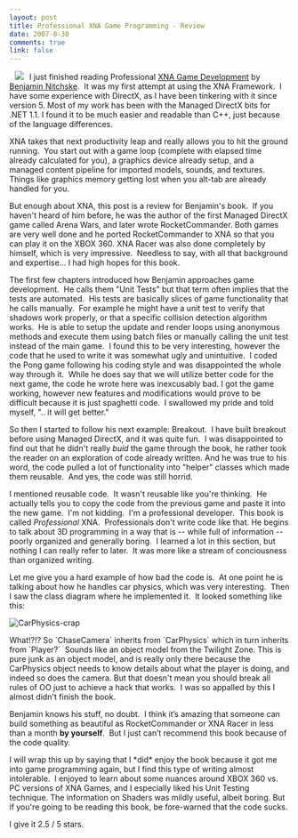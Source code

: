 ```yaml
--- 
layout: post
title: Professional XNA Game Programming - Review
date: 2007-8-30
comments: true
link: false
---
```

<p><img src="/images/xna_2Dbook_.jpg" hspace="10"  border="0"  />I just finished reading Professional <a href="http://www.amazon.com/Professional-XNA-Game-Programming-Windows/dp/0470126779/ref=pd_bbs_sr_1/104-8400577-8532738?ie=UTF8&amp;s=books&amp;qid=1188482950&amp;sr=8-1">XNA Game Development</a> by <a href="http://abi.exdream.com/">Benjamin Nitchske</a>.&nbsp; It was my first attempt at using the XNA Framework.&nbsp; I have some experience with DirectX, as I have been tinkering with it since version 5. Most of my work has been with the Managed DirectX bits for .NET 1.1. I found it to be much easier and readable than C++, just because of the language differences.</p><p>XNA takes that next productivity leap and really allows you to hit the ground running.&nbsp; You start out with a game loop (complete with elapsed time already calculated for you), a graphics device already setup, and a managed content pipeline for imported models, sounds, and textures.&nbsp; Things like graphics memory getting lost when you alt-tab are already handled for you.</p><p>But enough about XNA, this post is a review for Benjamin's book.&nbsp; If you haven't heard of him before, he was the author of the first Managed DirectX game called Arena Wars, and later wrote RocketCommander. Both games are very well done and he ported RocketCommander to XNA so that you can play it on the XBOX 360. XNA Racer was also done completely by himself, which is very impressive.&nbsp; Needless to say, with all that background and expertise... I had high hopes for this book.</p><p>The first few chapters introduced how Benjamin approaches game development.&nbsp; He calls them "Unit Tests" but that term often implies that the tests are automated.&nbsp; His tests are basically slices of game functionality that he calls manually.&nbsp; For example he might have a unit test to verify that shadows work properly, or that a specific collision detection algorithm works.&nbsp; He is able to setup the update and render loops using anonymous methods and execute them using batch files or manually calling the unit test instead of the main game.&nbsp; I found this to be very interesting, however the code that he used to write it was somewhat ugly and unintuitive.&nbsp; I coded the Pong game following his coding style and was disappointed the whole way through it.&nbsp; While he does say that we will utilize better code for the next game, the code he wrote here was inexcusably bad. I got the game working, however new features and modifications would prove to be difficult because it is just spaghetti code.&nbsp; I swallowed my pride and told myself, ".. it will get better."</p><p>So then I started to follow his next example: Breakout.&nbsp; I have built breakout before using Managed DirectX, and it was quite fun.&nbsp; I was disappointed to find out that he didn't really <em>buid</em> the game through the book, he rather took the reader on an exploration of code already written. And he was true to his word, the code pulled a lot of functionality into "helper" classes which made them reusable.&nbsp; And yes, the code was still horrid.</p><p>I mentioned reusable code.&nbsp; It wasn't reusable like you're thinking.&nbsp; He actually tells you to copy the code from the previous game and paste it into the new game.&nbsp; I'm not kidding.&nbsp; I'm a professional developer.&nbsp; This book is called&nbsp;<em>Professional</em> XNA.&nbsp; Professionals don't write code like that. He begins to talk about 3D programming in a way that is -- while full of information -- poorly organized and generally boring.&nbsp; I learned a lot in this section, but nothing I can really refer to later.&nbsp; It was more like a stream of conciousness than organized writing. </p><p>Let me give you a hard example of how bad the code is.&nbsp; At one point he is talking about how he handles car physics, which was very interesting.&nbsp; Then I saw the class diagram where he implemented it.&nbsp; It looked something like this: </p><p><img src="/images/carPhysics_2Dcrap_small_.jpg" alt="CarPhysics-crap"  border="0"  /></p><p>What!?!? So `ChaseCamera` inherits from `CarPhysics` which in turn inherits from `Player?`&nbsp; Sounds like an object model from the Twilight Zone. This is pure junk as an object model, and is really only there because the CarPhysics object needs to know details about what the player is doing, and indeed so does the camera. But that doesn't mean you should break all rules of OO just to achieve a hack that works.&nbsp; I was so appalled by this I almost didn't finish the book.</p><p>Benjamin knows his stuff, no doubt.&nbsp; I think it&rsquo;s amazing that someone can build something as beautiful as RocketCommander or XNA Racer in less than a month <strong>by yourself</strong>.&nbsp; But I just can&rsquo;t recommend this book because of the code quality.</p><p>I will wrap this up by saying that I *did* enjoy the book because it got me into game programming again, but I find this type of writing almost intolerable.&nbsp; I enjoyed to learn about some nuances around XBOX 360 vs. PC versions of XNA Games, and I especially liked his Unit Testing technique. The information on Shaders was mildly useful, albeit boring. But if you're going to be reading this book, be fore-warned that the code sucks.</p><p>I give it 2.5 / 5 stars. </p>
